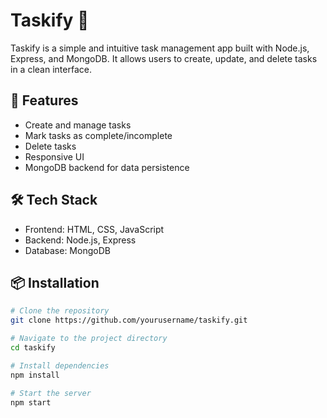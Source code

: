 # Taskify 📝

Taskify is a simple and intuitive task management app built with Node.js, Express, and MongoDB. It allows users to create, update, and delete tasks in a clean interface.

## 🚀 Features

- Create and manage tasks
- Mark tasks as complete/incomplete
- Delete tasks
- Responsive UI
- MongoDB backend for data persistence

## 🛠️ Tech Stack

- Frontend: HTML, CSS, JavaScript
- Backend: Node.js, Express
- Database: MongoDB

## 📦 Installation

```bash
# Clone the repository
git clone https://github.com/yourusername/taskify.git

# Navigate to the project directory
cd taskify

# Install dependencies
npm install

# Start the server
npm start
